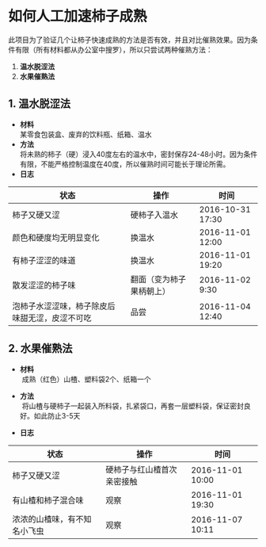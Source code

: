 # 如何人工加速柿子成熟
此项目为了验证几个让柿子快速成熟的方法是否有效，并且对比催熟效果。因为条件有限（所有材料都从办公室中搜罗），所以只尝试两种催熟方法：

1. **温水脱涩法**
2. **水果催熟法**

## 1. 温水脱涩法
* **材料**  
  某零食包装盒、废弃的饮料瓶、纸箱、温水
* **方法**  
  将未熟的柿子（硬）浸入40度左右的温水中，密封保存24-48小时。因为条件有限，不能严格控制温度在40度，所以催熟时间可能长于理论所需。
* **日志**  

| 状态 | 操作 | 时间 |
| --- | --- | --- |
| 柿子又硬又涩 | 硬柿子入温水 | 2016-10-31 17:30 |
| 颜色和硬度均无明显变化 | 换温水 | 2016-11-01 12:00 |
| 有柿子涩涩的味道 | 换温水 | 2016-11-01 19:20 |
| 散发涩涩的柿子味 | 翻面（变为柿子果柄朝上）| 2016-11-02 9:30 |
| 泡柿子水涩涩味，柿子除皮后味甜无涩，皮涩不可吃 | 品尝 | 2016-11-04 12:40 |


## 2. 水果催熟法
* **材料**  
  成熟（红色）山楂、塑料袋2个、纸箱一个

* **方法**  
  将山楂与硬柿子一起装入所料袋，扎紧袋口，再套一层塑料袋，保证密封良好。如此防止3-5天
  
* **日志**  

| 状态 | 操作 | 时间 |
| --- | --- | --- |
| 柿子又硬又涩 | 硬柿子与红山楂首次亲密接触 | 2016-11-01 10:00 |
| 有山楂和柿子混合味 | 观察 | 2016-11-01 19:30 |
| 浓浓的山楂味，有不知名小飞虫 | 观察 | 2016-11-07 10:11 |
